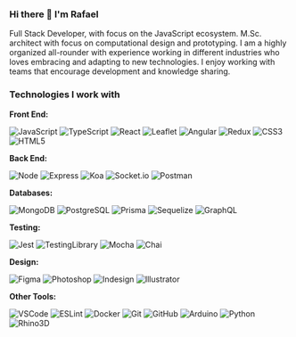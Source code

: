 ### Hi there 👋 I'm Rafael
Full Stack Developer, with focus on the JavaScript ecosystem.
M.Sc. architect with focus on computational design and prototyping.
I am a highly organized all-rounder with experience working in different industries who loves embracing and adapting to new technologies. I enjoy working with teams that encourage development and knowledge sharing.

### Technologies I work with

**Front End:**
<p>
  <img alt="JavaScript" src="https://img.shields.io/badge/javascript-F7DF1E?style=flat-square&logo=javascript&logoColor=black" />
  <img alt="TypeScript" src="https://img.shields.io/badge/typescript-3178C6?style=flat-square&logo=typescript&logoColor=white" />
  <img alt="React" src="https://img.shields.io/badge/React-61DAFB?style=flat-square&logo=react&logoColor=black" />
  <img alt="Leaflet" src="https://img.shields.io/badge/leaflet-199900?style=flat-square&logo=leaflet&logoColor=white" />
  <img alt="Angular" src="https://img.shields.io/badge/angular-DD0031?style=flat-square&logo=angular&logoColor=white">
  <img alt="Redux" src="https://img.shields.io/badge/redux-764ABC?style=flat-square&logo=redux&logoColor=white" />
  <img alt="CSS3" src="https://img.shields.io/badge/css3-1572B6?style=flat-square&logo=css3&logoColor=white" />
  <img alt="HTML5" src="https://img.shields.io/badge/html5-E34F26?style=flat-square&logo=html5&logoColor=white" />
</p>

**Back End:**
<p>
  <img alt="Node" src="https://img.shields.io/badge/node.js-339933?style=flat-square&logo=node.js&logoColor=white" />
  <img alt="Express" src="https://img.shields.io/badge/express-000000?style=flat-square&logo=express&logoColor=white" />
  <img alt="Koa" src="https://img.shields.io/badge/koa-33333D?style=flat-square&logo=koa&logoColor=white" />
  <img alt="Socket.io" src="https://img.shields.io/badge/socket.io-010101?style=flat-square&logo=socketdotio&logoColor=white" />
  <img alt="Postman" src="https://img.shields.io/badge/postman-FF6C37?style=flat-square&logo=postman&logoColor=white" />
</p>

**Databases:**
<p>
  <img alt="MongoDB" src="https://img.shields.io/badge/mongodb-47A248?style=flat-square&logo=mongodb&logoColor=white" />
  <img alt="PostgreSQL" src="https://img.shields.io/badge/postgresql-4169E1?style=flat-square&logo=postgresql&logoColor=white" />
  <img alt="Prisma" src="https://img.shields.io/badge/prisma-2D3748?style=flat-square&logo=prisma&logoColor=white" />
  <img alt="Sequelize" src="https://img.shields.io/badge/sequelize-52B0E7?style=flat-square&logo=sequelize&logoColor=white" />
  <img alt="GraphQL" src="https://img.shields.io/badge/graphql-E10098?style=flat-square&logo=graphql&logoColor=white" />
</p>

**Testing:**
<p>
  <img alt="Jest" src="https://img.shields.io/badge/jest-C21325?style=flat-square&logo=jest&logoColor=white" />
  <img alt="TestingLibrary" src="https://img.shields.io/badge/testinglibrary-E33332?style=flat-square&logo=testinglibrary&logoColor=white" />
  <img alt="Mocha" src="https://img.shields.io/badge/mocha-8D6748?style=flat-square&logo=mocha&logoColor=white" />
  <img alt="Chai" src="https://img.shields.io/badge/chai-A30701?style=flat-square&logo=chai&logoColor=white" />
</p>

**Design:**
<p>
  <img alt="Figma" src="https://img.shields.io/badge/figma-F24E1E?style=flat-square&logo=figma&logoColor=white" />
  <img alt="Photoshop" src="https://img.shields.io/badge/photoshop-31A8FF?style=flat-square&logo=adobephotoshop&logoColor=white" />
  <img alt="Indesign" src="https://img.shields.io/badge/indesign-FF3366?style=flat-square&logo=adobeindesign&logoColor=white" />
  <img alt="Illustrator" src="https://img.shields.io/badge/illustrator-FF9A00?style=flat-square&logo=adobeillustrator&logoColor=white" />
</p>

**Other Tools:**
<p>
  <img alt="VSCode" src="https://img.shields.io/badge/vscode-007ACC?style=flat-square&logo=visualstudiocode&logoColor=white" />
  <img alt="ESLint" src="https://img.shields.io/badge/eslint-4B32C3?style=flat-square&logo=eslint&logoColor=white" />
  <img alt="Docker" src="https://img.shields.io/badge/docker-2496ED?style=flat-square&logo=docker&logoColor=white" />
  <img alt="Git" src="https://img.shields.io/badge/git-F05032?style=flat-square&logo=git&logoColor=white" />
  <img alt="GitHub" src="https://img.shields.io/badge/github-181717?style=flat-square&logo=github&logoColor=white" />
  <img alt="Arduino" src="https://img.shields.io/badge/arduino-00979D?style=flat-square&logo=arduino&logoColor=white" />
  <img alt="Python" src="https://img.shields.io/badge/python-3776AB?style=flat-square&logo=python&logoColor=white" />
  <img alt="Rhino3D" src="https://img.shields.io/badge/Rhino3d-801010?style=flat-square&logo=rhinoceros&logoColor=white" />
</p>
